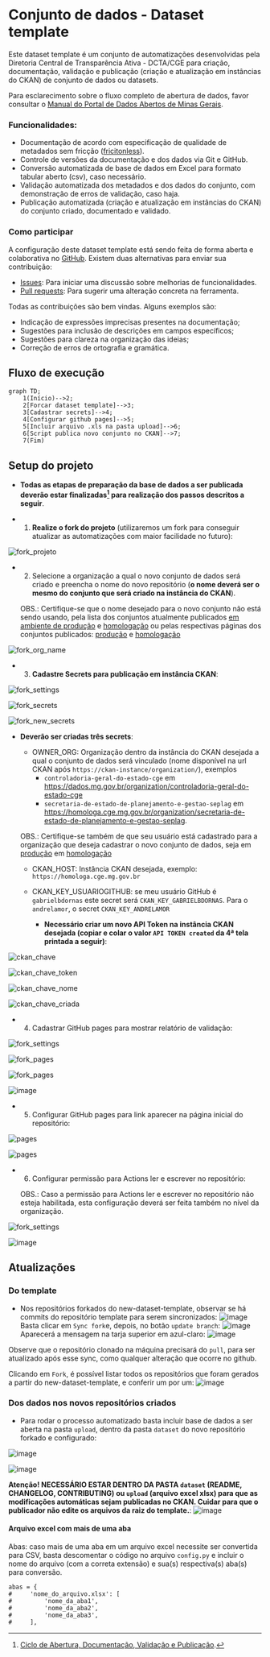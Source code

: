 # Conjunto de dados - Dataset template

Este dataset template é um conjunto de automatizações desenvolvidas pela Diretoria Central de Transparência Ativa - DCTA/CGE para criação, documentação, validação e publicação (criação e atualização em instâncias do CKAN) de conjunto de dados ou datasets.

Para esclarecimento sobre o fluxo completo de abertura de dados, favor consultar o [Manual do Portal de Dados Abertos de Minas Gerais](https://transparencia-mg.github.io/manual-dados-mg).

### Funcionalidades:

- Documentação de acordo com especificação de qualidade de metadados sem fricção ([fricitonless](https://specs.frictionlessdata.io/#overview)).
- Controle de versões da documentação e dos dados via Git e GitHub.
- Conversão automatizada de base de dados em Excel para formato tabular aberto (csv), caso necessário.
- Validação automatizada dos metadados e dos dados do conjunto, com demonstração de erros de validação, caso haja.
- Publicação automatizada (criação e atualização em instâncias do CKAN) do conjunto criado, documentado e validado.

### Como participar

A configuração deste dataset template está sendo feita de forma aberta e colaborativa no [GitHub](https://github.com/transparencia-mg/new-dataset-template).
Existem duas alternativas para enviar sua contribuição:

- [Issues](https://github.com/transparencia-mg/new-dataset-template/issues): Para iniciar uma discussão sobre melhorias de funcionalidades.
- [Pull requests](https://github.com/transparencia-mg/new-dataset-template/pulls): Para sugerir uma alteração concreta na ferramenta.

Todas as contribuições são bem vindas. Alguns exemplos são:

* Indicação de expressões imprecisas presentes na documentação;
* Sugestões para inclusão de descrições em campos específicos;
* Sugestões para clareza na organização das ideias;
* Correção de erros de ortografia e gramática.

## Fluxo de execução

```mermaid
graph TD;
    1(Início)-->2;
    2[Forcar dataset template]-->3;
    3[Cadastrar secrets]-->4;
    4[Configurar github pages]-->5;
    5[Incluir arquivo .xls na pasta upload]-->6;
    6[Script publica novo conjunto no CKAN]-->7;
    7(Fim)
```

## Setup do projeto

- **Todas as etapas de preparação da base de dados a ser publicada deverão estar finalizadas[^1] para realização dos passos descritos a seguir**.

- 1. **Realize o fork do projeto** (utilizaremos um fork para conseguir atualizar as automatizações com maior facilidade no futuro):

![fork_projeto](https://imgur.com/uOZlh8a.png)

- 2. Selecione a organização a qual o novo conjunto de dados será criado e preencha o nome do novo repositório (**o nome deverá ser o mesmo do conjunto que será criado na instância do CKAN**).

  OBS.: Certifique-se que o nome desejado para o novo conjunto não está sendo usando, pela lista dos conjuntos atualmente publicados [em ambiente de produção](https://dados.mg.gov.br/api/3/action/package_list) e [homologação](https://homologa.cge.mg.gov.br/api/3/action/package_list) ou pelas respectivas páginas dos conjuntos publicados: [produção](https://dados.mg.gov.br/dataset/) e [homologação](https://homologa.cge.mg.gov.br/dataset/)

![fork_org_name](https://imgur.com/bqSjsyQ.png)

- 3. **Cadastre Secrets para publicação em instância CKAN**:

![fork_settings](https://imgur.com/I3OFQwu.png)

![fork_secrets](https://imgur.com/aan0HNd.png)

![fork_new_secrets](https://imgur.com/Xg2TLCd.png)

- **Deverão ser criadas três secrets**:
    - OWNER_ORG: Organização dentro da instância do CKAN desejada a qual o conjunto de dados será vinculado (nome disponível na url CKAN após `https://ckan-instance/organization/`), exemplos
      - `controladoria-geral-do-estado-cge` em https://dados.mg.gov.br/organization/controladoria-geral-do-estado-cge
      - `secretaria-de-estado-de-planejamento-e-gestao-seplag` em https://homologa.cge.mg.gov.br/organization/secretaria-de-estado-de-planejamento-e-gestao-seplag.

  OBS.: Certifique-se também de que seu usuário está cadastrado para a organização que deseja cadastrar o novo conjunto de dados, seja em [produção](https://dados.mg.gov.br/dashboard/organizations) em [homologação](https://homologa.cge.mg.gov.br/dashboard/organizations)

    - CKAN_HOST: Instância CKAN desejada, exemplo: `https://homologa.cge.mg.gov.br`
    - CKAN_KEY_USUARIOGITHUB: se meu usuário GitHub é `gabrielbdornas` este secret será `CKAN_KEY_GABRIELBDORNAS`. Para o `andrelamor`, o secret `CKAN_KEY_ANDRELAMOR`

        - **Necessário criar um novo API Token na instância CKAN desejada (copiar e colar o valor `API TOKEN created` da 4ª tela printada a seguir)**:

![ckan_chave](https://imgur.com/Dr1VxG8.png)

![ckan_chave_token](https://imgur.com/TpUQoLM.png)

![ckan_chave_nome](https://imgur.com/AwD8hgc.png)

![ckan_chave_criada](https://imgur.com/4qgD7HS.png)

- 4. Cadastrar GitHub pages para mostrar relatório de validação:

![fork_settings](https://imgur.com/I3OFQwu.png)

![fork_pages](https://imgur.com/QMSmQ78.png)

![fork_pages](https://imgur.com/dHStfzi.png)

![image](https://github.com/transparencia-mg/new-dataset-template/assets/49699290/f66216ef-4faa-426d-8d49-002dcb5b9de0)

- 5. Configurar GitHub pages para link aparecer na página inicial do repositório:

![pages](https://imgur.com/VtduVFv.png)

![pages](https://imgur.com/TYN8J2Z.png)

- 6. Configurar permissão para Actions ler e escrever no repositório:

  OBS.: Caso a permissão para Actions ler e escrever no repositório não esteja habilitada, esta configuração deverá ser feita também no nível da organização.

![fork_settings](https://imgur.com/I3OFQwu.png)

![image](https://github.com/transparencia-mg/new-dataset-template/assets/49699290/7e5f739a-1b15-4bd1-a225-1cd75655d80b)

## Atualizações

### Do template

- Nos repositórios forkados do new-dataset-template, observar se há commits do repositório template para serem sincronizados:
![image](https://github.com/transparencia-mg/new-dataset-template/assets/52294411/060715a7-e1e1-43a3-9a76-9286f20b4807)
Basta clicar em `Sync fork`e, depois, no botão `update branch`:
![image](https://github.com/transparencia-mg/new-dataset-template/assets/52294411/82642ae9-7d97-4e84-9603-6701e4591cb6)
Aparecerá a mensagem na tarja superior em azul-claro:
![image](https://github.com/transparencia-mg/new-dataset-template/assets/52294411/5a259c7e-61ab-42cc-ae0e-dadce259778e)

Observe que o repositório clonado na máquina precisará do `pull`, para ser atualizado após esse sync, como qualquer alteração que ocorre no github.

Clicando em `Fork`, é possível listar todos os repositórios que foram gerados a partir do new-dataset-template, e conferir um por um:
![image](https://github.com/transparencia-mg/new-dataset-template/assets/52294411/55a59bac-d1b4-4383-ad0d-cb5dcfc5ac3d)

### Dos dados nos novos repositórios criados

- Para rodar o processo automatizado basta incluir base de dados a ser aberta na pasta `upload`, dentro da pasta `dataset` do novo repositório forkado e configurado:

![image](https://github.com/transparencia-mg/new-dataset-template/assets/52294411/f70225bc-a887-479e-bf1e-dacfc4975004)

![image](https://github.com/transparencia-mg/new-dataset-template/assets/52294411/7830e2fb-b2bf-434c-87b3-e366e5efa7a1)

**Atenção! NECESSÁRIO ESTAR DENTRO DA PASTA `dataset` (README, CHANGELOG, CONTRIBUTING) ou `upload` (arquivo excel xlsx) para que as modificações automáticas sejam publicadas no CKAN. Cuidar para que o publicador não edite os arquivos da raiz do template.**:
![image](https://github.com/transparencia-mg/new-dataset-template/assets/52294411/3e0dd4fa-cd29-420e-b9b7-1b1c888802e5)

#### Arquivo excel com mais de uma aba

Abas: caso mais de uma aba em um arquivo excel necessite ser convertida para CSV, basta descomentar o código no arquivo `config.py` e incluir o nome do arquivo (com a correta extensão) e sua(s) respectiva(s) aba(s) para conversão.
````
abas = {
#     'nome_do_arquivo.xlsx': [
#         'nome_da_aba1',
#         'nome_da_aba2',
#         'nome_da_aba3',
#     ],
````

[^1]: [Ciclo de Abertura, Documentação, Validação e Publicação](https://transparencia-mg.github.io/manual-dados-mg/0.1/2.%20Ciclo%20de%20publica%C3%A7%C3%A3o%20de%20dados/006_etapas_abertura/).
